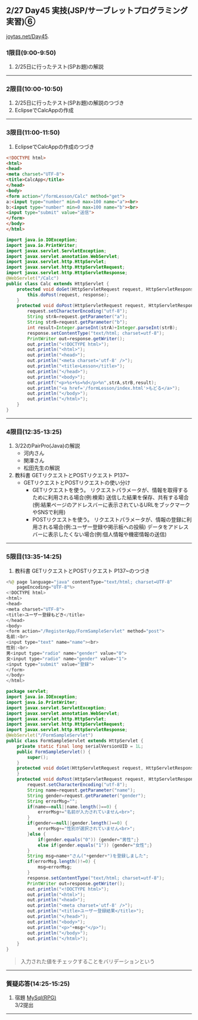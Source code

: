 ## 2/27 Day45 実技(JSP/サーブレットプログラミング実習)⑥
[joytas.net/Day45](https://joytas.net/%e8%a8%93%e7%b7%b4/day45).
### 1限目(9:00-9:50)
1. 2/25日に行ったテスト(SPお題)の解説
---
### 2限目(10:00-10:50)
1. 2/25日に行ったテスト(SPお題)の解説のつづき
1. EclipseでCalcAppの作成
---
### 3限目(11:00-11:50)
1. EclipseでCalcAppの作成のつづき
~~~html
<!DOCTYPE html>
<html>
<head>
<meta charset="UTF-8">
<title>CalcApp</title>
</head>
<body>
<form action="/formLesson/Calc" method="get">
a:<input type="number" min=0 max=100 name="a"><br>
b:<input type="number" min=0 max=100 name="b"><br>
<input type="submit" value="送信">
</form>
</body>
</html>
~~~
~~~java
import java.io.IOException;
import java.io.PrintWriter;
import javax.servlet.ServletException;
import javax.servlet.annotation.WebServlet;
import javax.servlet.http.HttpServlet;
import javax.servlet.http.HttpServletRequest;
import javax.servlet.http.HttpServletResponse;
@WebServlet("/Calc")
public class Calc extends HttpServlet {
	protected void doGet(HttpServletRequest request, HttpServletResponse response) throws ServletException, IOException {
		this.doPost(request, response);
	}
	protected void doPost(HttpServletRequest request, HttpServletResponse response) throws ServletException, IOException {
		request.setCharacterEncoding("utf-8");
		String strA=request.getParameter("a");
		String strB=request.getParameter("b");
		int result=Integer.parseInt(strA)+Integer.parseInt(strB);
		response.setContentType("text/html; charset=utf-8");
		PrintWriter out=response.getWriter();
		out.println("<!DOCTYPE html>");
		out.println("<html>");
		out.println("<head>");
		out.println("<meta charset='utf-8' />");
		out.println("<title>Lesson</title>");
		out.println("</head>");
		out.println("<body>");
		out.printf("<p>%s+%s=%d</p>%n",strA,strB,result);
		out.println("<a href='/formLesson/index.html'>もどる</a>");
		out.println("</body>");
		out.println("</html>");
	}
}
~~~
---
### 4限目(12:35-13:25)
1. 3/22のPairPro(Java)の解説
	- 河内さん
	- 関澤さん
	- 松田先生の解説
1. 教科書 GETリクエストとPOSTリクエスト P137~
	- GETリクエストとPOSTリクエストの使い分け
		- GETリクエストを使う。
		リクエストパラメータが、情報を取得するために利用される場合(例:検索)
		送信した結果を保存、共有する場合(例:結果ページのアドレスバーに表示されているURLをブックマークやSNSで利用)
		- POSTリクエストを使う。
		リクエストパラメータが、情報の登録に利用される場合(例:ユーザー登録や掲示板への投稿)
		データをアドレスバーに表示したくない場合(例:個人情報や機密情報の送信)
---
### 5限目(13:35-14:25)
1. 教科書 GETリクエストとPOSTリクエスト P137~のつづき
~~~java
<%@ page language="java" contentType="text/html; charset=UTF-8"
    pageEncoding="UTF-8"%>
<!DOCTYPE html>
<html>
<head>
<meta charset="UTF-8">
<title>ユーザー登録もどき</title>
</head>
<body>
<form action="/RegisterApp/FormSampleServlet" method="post">
名前:<br>
<input type="text" name="name"><br>
性別:<br>
男<input type="radio" name="gender" value="0">
女<input type="radio" name="gender" value="1">
<input type="submit" value="登録">
</form>
</body>
</html>
~~~
~~~java
package servlet;
import java.io.IOException;
import java.io.PrintWriter;
import javax.servlet.ServletException;
import javax.servlet.annotation.WebServlet;
import javax.servlet.http.HttpServlet;
import javax.servlet.http.HttpServletRequest;
import javax.servlet.http.HttpServletResponse;
@WebServlet("/FormSampleServlet")
public class FormSampleServlet extends HttpServlet {
	private static final long serialVersionUID = 1L;
    public FormSampleServlet() {
        super();
    }
	protected void doGet(HttpServletRequest request, HttpServletResponse response) throws ServletException, IOException {
	}
	protected void doPost(HttpServletRequest request, HttpServletResponse response) throws ServletException, IOException {
		request.setCharacterEncoding("utf-8");
		String name=request.getParameter("name");
		String gender=request.getParameter("gender");
		String errorMsg="";
		if(name==null||name.length()==0) {
			errorMsg+="名前が入力されていません<br>";
		}
		if(gender==null||gender.length()==0) {
			errorMsg+="性別が選択されていません<br>";
		}else {
			if(gender.equals("0")) {gender="男性";}
			else if(gender.equals("1")) {gender="女性";}
		}
		String msg=name+"さん("+gender+")を登録しました";
		if(errorMsg.length()!=0) {
			msg=errorMsg;
		}
		response.setContentType("text/html; charset=utf-8");
		PrintWriter out=response.getWriter();
		out.println("<!DOCTYPE html>");
		out.println("<html>");
		out.println("<head>");
		out.println("<meta charset='utf-8' />");
		out.println("<title>ユーザー登録結果</title>");
		out.println("</head>");
		out.println("<body>");
		out.println("<p>"+msg+"</p>");
		out.println("</body>");
		out.println("</html>");
	}
}
~~~
> 入力された値をチェックすることをバリデーションという
---
### 質疑応答(14:25-15:25)
1. 宿題
[MySql(RPG)](https://joytas.net/programming/mysql/mysql_rpg)  
3/2提出
---
